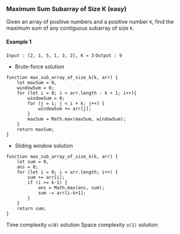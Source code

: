 
### Maximum Sum Subarray of Size K (easy)

Given an array of positive numbers and a positive number `K`, find the maximum sum of any contiguous subarray of size `K`.

#### Example 1

`Input : [2, 1, 5, 1, 3, 2], K = 3`
`Output : 9` 

- Brute-force solution
```
function max_sub_array_of_size_k(k, arr) {
    let maxSum = 0,
    windowSum = 0;
    for (let i = 0; i < arr.length - k + 1; i++){
        windowSum = 0;
        for (j = i; j < i + k; j++) {
            windowSum += arr[j];
        }
        maxSum = Math.max(maxSum, windowSum);
    }
    return maxSum;
}
```

- Sliding window solution
```
function max_sub_array_of_size_k(k, arr) {
    let sum = 0,
    ans = 0;
    for (let i = 0; i < arr.length; i++) {
        sum += arr[i];
        if (i >= k-1) {
            ans = Math.max(ans, sum);
            sum -= arr[i-k+1];
        }
    }
    return sum;
}
```

Time complexity `o(N)` solution
Space complexity `o(1)` solution

